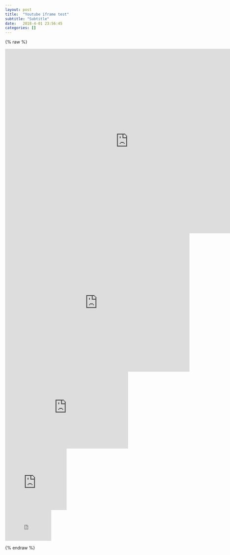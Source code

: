 ```yaml
---
layout: post
title:  "Youtube iframe test"
subtitle: "Subtitle"
date:   2018-4-01 23:56:45
categories: []
---
```


{% raw %}

<iframe src="https://www.youtube.com/embed/mBvyp_JDl8U?debugjs=1" width="800" height="600" frameborder="0" gesture="media" allow="encrypted-media" allowfullscreen="" ></iframe><br>

<iframe src="https://www.youtube.com/embed/mBvyp_JDl8U?debugjs=1" width="600" height="450" frameborder="0" gesture="media" allow="encrypted-media" allowfullscreen="" ></iframe><br>

<iframe src="https://www.youtube.com/embed/mBvyp_JDl8U?debugjs=1" width="400" height="250" frameborder="0" gesture="media" allow="encrypted-media" allowfullscreen="" ></iframe><br>

<iframe src="https://www.youtube.com/embed/mBvyp_JDl8U?debugjs=1" width="200" height="200" frameborder="0" gesture="media" allow="encrypted-media" allowfullscreen="" ></iframe><br>

<iframe src="https://www.youtube.com/embed/mBvyp_JDl8U?debugjs=1" width="150" height="100" frameborder="0" gesture="media" allow="encrypted-media" allowfullscreen="" ></iframe><br>

{% endraw %}
